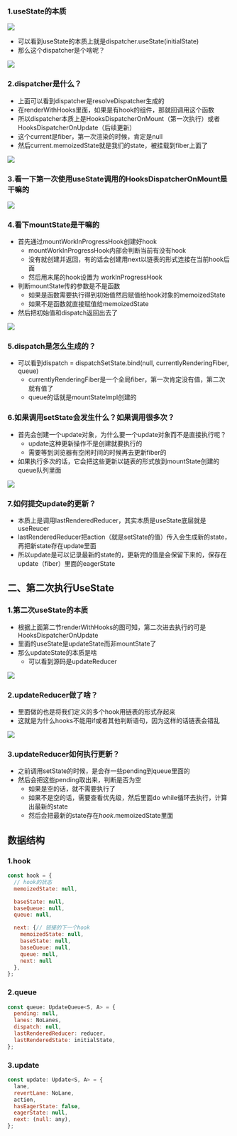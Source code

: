 ### 1.useState的本质

![](./hooks/useState01.png)

- 可以看到useState的本质上就是dispatcher.useState(initialState)
- 那么这个dispatcher是个啥呢？

![](./hooks/resolveDispatcher.png)

### 2.dispatcher是什么？

- 上面可以看到dispatcher是resolveDispatcher生成的
- 在renderWithHooks里面，如果是有hook的组件，那就回调用这个函数
- 所以dispatcher本质上是HooksDispatcherOnMount（第一次执行）或者HooksDispatcherOnUpdate（后续更新）
- 这个current是fiber，第一次渲染的时候，肯定是null
- 然后current.memoizedState就是我们的state，被挂载到fiber上面了

![](./hooks/renderWithHooks01.png)

### 3.看一下第一次使用useState调用的HooksDispatcherOnMount是干嘛的

![](./hooks/HooksDispatcherOnMount.png)

### 4.看下mountState是干嘛的

- 首先通过mountWorkInProgressHook创建好hook
  - mountWorkInProgressHook内部会判断当前有没有hook
  - 没有就创建并返回，有的话会创建用next以链表的形式连接在当前hook后面
  - 然后用末尾的hook设置为 workInProgressHook
- 判断mountState传的参数是不是函数
  - 如果是函数需要执行得到初始值然后赋值给hook对象的memoizedState
  - 如果不是函数就直接赋值给memoizedState
- 然后把初始值和dispatch返回出去了

![](./hooks/mountState.png)

### 5.dispatch是怎么生成的？

- 可以看到dispatch = dispatchSetState.bind(null, currentlyRenderingFiber, queue)
  - currentlyRenderingFiber是一个全局fiber，第一次肯定没有值，第二次就有值了
  - queue的话就是mountStateImpl创建的

### 6.如果调用setState会发生什么？如果调用很多次？

- 首先会创建一个update对象，为什么要一个update对象而不是直接执行呢？
  - update这种更新操作不是创建就要执行的
  - 需要等到浏览器有空闲时间的时候再去更新fiber的
- 如果执行多次的话，它会把这些更新以链表的形式放到mountState创建的queue队列里面

![](./hooks/dispatchSetState01.png)

### 7.如何提交update的更新？

- 本质上是调用lastRenderedReducer，其实本质是useState底层就是useReucer
- lastRenderedReducer把action（就是setState的值）传入会生成新的state，再把新state存在update里面
- 所以update是可以记录最新的state的，更新完的值是会保留下来的，保存在update（fiber）里面的eagerState

## 二、第二次执行UseState

### 1.第二次useState的本质

- 根据上面第二节renderWithHooks的图可知，第二次进去执行的可是HooksDispatcherOnUpdate
- 里面的useState是updateState而非mountState了
- 那么updateState的本质是啥
  - 可以看到源码是updateReducer

![](./hooks/updateState.png)

### 2.updateReducer做了啥？

- 里面做的也是将我们定义的多个hook用链表的形式存起来
- 这就是为什么hooks不能用if或者其他判断语句，因为这样的话链表会错乱

![](./hooks/updateReducer.png)

### 3.updateReducer如何执行更新？

- 之前调用setState的时候，是会存一些pending到queue里面的
- 然后会把这些pending取出来，判断是否为空
  - 如果是空的话，就不需要执行了
  - 如果不是空的话，需要查看优先级，然后里面do while循环去执行，计算出最新的state
  - 然后会把最新的state存在*hook*.memoizedState里面



## 数据结构

### 1.hook

```js
const hook = {
  // hook的状态
  memoizedState: null,

  baseState: null,
  baseQueue: null,
  queue: null,

  next: {// 链接的下一个hook
    memoizedState: null,
    baseState: null,
    baseQueue: null,
    queue: null,
    next: null
  }, 
};
```

### 2.queue

```js
const queue: UpdateQueue<S, A> = {
  pending: null,
  lanes: NoLanes,
  dispatch: null,
  lastRenderedReducer: reducer,
  lastRenderedState: initialState,
};
```

### 3.update

```js
const update: Update<S, A> = {
  lane,
  revertLane: NoLane,
  action,
  hasEagerState: false,
  eagerState: null,
  next: (null: any),
};
```

